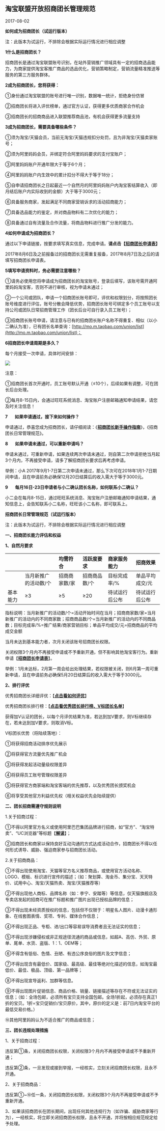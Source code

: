 ## 淘宝联盟开放招商团长管理规范

2017-08-02

**如何成为招商团长（试运行版本）**

注：此版本为试运行，不排除会根据实际运行情况进行相应调整

**1什么是招商团长？**

招商团长是通过淘宝联盟账号识别，在站外营销推广领域具有一定的招商选品能力，为商家提供淘宝客推广商品的选品优化，营销策略制定，营销流量精准推送等服务的第三方服务群体。 

**2成为招商团长，您将获得：**

①身份通过淘宝联盟的账号进行唯一识别，数据唯一统计，拒绝身份仿冒

②招商团长将进入评优榜单，通过官方认证，获得更多优质商家合作机会

③招商团长的招商商品进入联盟推荐商品池，有机会获得更多流量支持

**3成为招商团长，需要具备哪些条件？**

①须为淘宝/天猫会员，当前无淘宝/天猫违规扣分处罚，且为非淘宝/天猫卖家账号；

②须为阿里妈妈会员，并绑定符合阿里妈妈要求的支付宝账户；

③阿里妈妈账户开通年限大于等于6个月；

④阿里妈妈账户内生效中的累计扣分不得大于等于18分；

⑤自申请招商团长之日起最近一个自然月的阿里妈妈账户内淘宝客结算收入（即月结后账户内实际收到的金额）大于等于3000元；

⑥具备服务商家，发起满足不同商家营销诉求的活动招商能力；

⑦具备选品能力的鉴定，并对商品物料有二次优化的能力；

⑧具备通过自有流量及合作流量，将商品物料进行推广分发的能力。 

**4如何申请成为招商团长？**

通过以下申请链接，按要求填写真实信息，完成申请。**请点击【**[**招商**](https://tsw.taobao.com/task/task_detail.htm?taskId=9214)[**团长申请表**](https://tsw.taobao.com/task/task_detail.htm?taskId=9214)**】**

2017年8月6日及之前报备过的招商团长无需重复报备，2017年8月7日及之后的请填写招商团长申请表。

**5填写申请资料时，务必需要注意哪些？**

①请务必使用您将申请成为招商团长的淘宝账号，登录后填写，该账号需开通阿里妈妈淘宝客，否则不进行审核，视为申请未通过；

②一个公司或团队，申请一个招商团长账号即可，评优和权限划分，将按照团长账号维度进行评估，账号分散会降低优势，招商团长账号可绑定多个员工账号以支持公司或团队日常招商管理工作（团长后台可自行录入员工账号）；

③招商团长账号申请，请注意与已有的招商团长账户名称不得重复、相似（以小二确认为准），已有团长名单查询：[http://mo.m.taobao.com/union/list](http://mo.m.taobao.com/union/list)；

**6招商团长申请周期是多久？**

每个月接受一次申请，具体时间安排：

![](https://img.alicdn.com/tfs/TB1OfV_SFXXXXXLXpXXXXXXXXXX-788-178.jpg)

注意：

①招商团长首次开通时，员工账号默认开通（≤10个），后续如果有调整，可在团长后台处理。

②每月8-15日内，会通过旺旺系统消息、淘宝账户注册邮箱通知申请结果，请您及时关注信息！ 

**7       如果申请通过，接下来如何操作？**

申请通过，恭喜您成为招商团长，请仔细阅读：《[**招商团长新手操作指南**](http://club.alimama.com/read-htm-tid-6886587-ds-1.html)》，《招商团长日常管理规范》。

**8       如果申请未通过，可以重新申请吗？**

申请未通过，可重新申请，如果连续两次申请未通过，则自第二次申请拒绝当月起3个月内，不再接受申请，请多了解招商团长要求后再考虑申请。

举例：小A 2017年9月1-7日第二次申请未通过，那么下次可在2018年1月1-7日期间申请，且在申请前务必确保12月20日结算后的收入需大于等于3000元。

**9       每月16日-23日申请者与小二确认团长名称，如何联系小二确认？**

小二会在每月8-15日，通过旺旺系统消息、淘宝账户注册邮箱通知申请结果，通知信息上，会告知联系小二名称，旺旺该小二名称，即可联系上。



**招商团长日常管理规范（试运行版本）**

注：此版本为试运行，不排除会根据实际运行情况进行相应调整

**一、招商团长能力评估和权益**

**1、自然月要求**

|  |  | 均需符合 | 活跃度要求 | 商家服务能力 | 招商效果 |
| :--- | :--- | :--- | :--- | :--- | :--- |
|  | 当月新推广的活动数/个 | 招商商家数/家 | 招商商品数/个 | 目标完成率/% | 单品平均成交/元 |
| 基本能力 | ≥3 | ≥5 | ≥20 | 待试运行后公布 | 待试运行后公布 |

指标说明：当月新推广的活动数/个=活动开始时间在当月；招商商家数/家=当月新推广的活动内的不同商家数；招商商品数/个=当月新推广的活动内的不同商品数；目标完成率/%=推广结果/商家营销目标；单品平均成交/元=招商商品的平均成交金额

当月未达到基本能力者，次月关闭该账号招商团长权限。

关闭权限3个月内不再接受申请或不予重新开通，但不影响其他淘宝客行为。重新申请【[**招商团长申请表**](https://tsw.taobao.com/task/task_detail.htm?taskId=9214)】。

举例：1月未达标，2月第一周会给出处理结果，若权限被关闭，则6月第一周可重新申请，且在申请前务必确保5月20日结算后的收入需大于等于3000元。 

**2、排行评优**

优秀招商团长详细评优：【[**点击看如何评优**](http://club.alimama.com/read-htm-tid-6886586-ds-1.html)】

优秀招商团长排行榜：【[**点击看优秀团长排行榜、V标团长名单**](http://mo.m.taobao.com/union/VTOP)】

获得加V认证的团长，以每个月评优结果为准，若达到加V要求，则V标继续存在，若未达到加V要求，则取消V标。

V标团长优势（将陆续落地）：

①将获得招商活动排序优先展示

②将获得官方流量优先推广机会

③将获得发起活动量级权限差异

④将获得员工账号管理权限差异

⑤将获得官方商家端和淘宝客端的优先推荐，以及优秀团长颁奖机会

⑥将享受其他官方利益优先权（相关权益优先会陆续提供）

**二、团长招商需遵守规则说明**

1.关于招商过程：

①不得以阿里官方名义或使用阿里巴巴集团品牌进行招商，如“官方”、“淘宝特卖”、“UC浏览器”等标题【[**解读**](http://rule.alimama.com/#%21/announce/business/detail?id=8307063&knowledgeid=6709089)】；

②招商团长和商家以保持良好互动沟通的方式达成活动合作，招商团长不得以任何形式诱导、威胁、强迫商家参与招商团长活动。

2.关于招商商品：

①不得出现使用淘宝、天猫等官方名义推荐商品，或使用官方活动名称、LOGO、模板、标识进行宣传的描述；（如：聚划算、淘金币、集分宝、天天特价、试用中心、淘宝/天猫热卖、淘宝/天猫推荐等）

②不得出现他人商标、品牌名称（如：李宁、安踏等）等信息，仅天猫旗舰店及专卖店发起的招商可在推广标题和推广图片出现已授权品牌的信息；

③不得出现未经资质授权的信息，包括但不仅限于：明星名人图片、动漫卡通形象、在线套图表情、奖项、专利、媒体合作信息；

④不得出现正品、专柜、进/出口等容易误导消费者且无法证实的信息；

⑤不得出现涉嫌侵权或非正规途径流通的商品或信息，如超A、高仿、外贸、原单、尾单、水货、盗版、1：1、OEM等；

⑥不得含有低俗、色情、丑陋、有违公序良俗的图片及文字信息；

⑦不得出现含有最低价、国家级、最高级、最佳等绝对化描述的信息，如淘宝最低价、最佳、极品、顶级、第一品牌等；

⑧不得出现宣导返利、加群等信息。

⑨不得出现图片促销信息、商品价格、销量、链接描述等存在不符或无法证实的信息；（如：全场包邮，必须所有宝贝支持全国包邮。全场1折起，必须存在真正1折的宝贝。1折=宝贝促销价/宝贝原价，其中，原价的定义是：前7日内淘宝平台的最低交易价格。）

⑩其他阿里妈妈认为不适合推广的商品或信息；

**三、团长违规处理措施**

1、关于招商过程：

违反第①条，关闭招商团长权限，关闭权限3个月内不再接受申请或不予重新开通；

违反第②条，一旦发现或接到举报，一经核实，立刻关闭招商团长权限，且永不开通。

2、关于招商商品：

违反第①~⑩任一条，关闭招商团长权限，关闭权限3个月内不再接受申请或不予重新开通。

3、如果该招商团长在团长期间，出现任何其他违规行为（如诈骗、威胁商家等行为），一经核实，将立即关闭招商团长权限，且永不开通，并将按相应规范规定给予处理。



